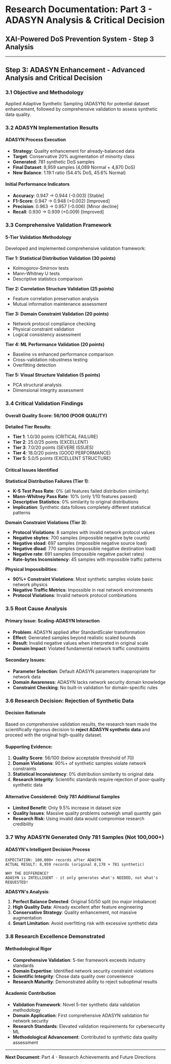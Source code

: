 # Research Documentation: Part 3 - ADASYN Analysis & Critical Decision
## XAI-Powered DoS Prevention System - Step 3 Analysis

---

## Step 3: ADASYN Enhancement - Advanced Analysis and Critical Decision

### **3.1 Objective and Methodology**
Applied Adaptive Synthetic Sampling (ADASYN) for potential dataset enhancement, followed by comprehensive validation to assess synthetic data quality.

### **3.2 ADASYN Implementation Results**

#### **ADASYN Process Execution**
- **Strategy**: Quality enhancement for already-balanced data
- **Target**: Conservative 20% augmentation of minority class
- **Generated**: 781 synthetic DoS samples
- **Final Dataset**: 8,959 samples (4,089 Normal + 4,870 DoS)
- **New Balance**: 1.19:1 ratio (54.4% DoS, 45.6% Normal)

#### **Initial Performance Indicators**
- **Accuracy**: 0.947 → 0.944 (-0.003) [Stable]
- **F1-Score**: 0.947 → 0.948 (+0.002) [Improved]
- **Precision**: 0.963 → 0.957 (-0.006) [Minor decline]
- **Recall**: 0.930 → 0.939 (+0.009) [Improved]

### **3.3 Comprehensive Validation Framework**

#### **5-Tier Validation Methodology**
Developed and implemented comprehensive validation framework:

**Tier 1: Statistical Distribution Validation (30 points)**
- Kolmogorov-Smirnov tests
- Mann-Whitney U tests  
- Descriptive statistics comparison

**Tier 2: Correlation Structure Validation (25 points)**
- Feature correlation preservation analysis
- Mutual information maintenance assessment

**Tier 3: Domain Constraint Validation (20 points)**
- Network protocol compliance checking
- Physical constraint validation
- Logical consistency assessment

**Tier 4: ML Performance Validation (20 points)**
- Baseline vs enhanced performance comparison
- Cross-validation robustness testing
- Overfitting detection

**Tier 5: Visual Structure Validation (5 points)**
- PCA structural analysis
- Dimensional integrity assessment

### **3.4 Critical Validation Findings**

#### **Overall Quality Score: 56/100 (POOR QUALITY)**

**Detailed Tier Results**:
- **Tier 1**: 1.0/30 points (CRITICAL FAILURE)
- **Tier 2**: 25.0/25 points (EXCELLENT)
- **Tier 3**: 7.0/20 points (SEVERE ISSUES)
- **Tier 4**: 18.0/20 points (GOOD PERFORMANCE)
- **Tier 5**: 5.0/5 points (EXCELLENT STRUCTURE)

#### **Critical Issues Identified**

**Statistical Distribution Failures (Tier 1)**:
- **K-S Test Pass Rate**: 0% (all features failed distribution similarity)
- **Mann-Whitney Pass Rate**: 10% (only 1/10 features passed)
- **Descriptive Statistics**: 0% similarity to original distributions
- **Implication**: Synthetic data follows completely different statistical patterns

**Domain Constraint Violations (Tier 3)**:
- **Protocol Violations**: 8 samples with invalid network protocol values
- **Negative sbytes**: 700 samples (impossible negative byte counts)
- **Negative sload**: 697 samples (impossible negative source load)
- **Negative dload**: 770 samples (impossible negative destination load)
- **Negative rate**: 691 samples (impossible negative packet rates)
- **Rate-bytes Inconsistency**: 45 samples with impossible traffic patterns

**Physical Impossibilities**:
- **90%+ Constraint Violations**: Most synthetic samples violate basic network physics
- **Negative Traffic Metrics**: Impossible in real network environments
- **Protocol Violations**: Invalid network protocol combinations

### **3.5 Root Cause Analysis**

#### **Primary Issue: Scaling-ADASYN Interaction**
- **Problem**: ADASYN applied after StandardScaler transformation
- **Effect**: Generated samples beyond realistic scaled bounds
- **Result**: Invalid negative values when interpreted in original scale
- **Domain Impact**: Violated fundamental network traffic constraints

#### **Secondary Issues**:
- **Parameter Selection**: Default ADASYN parameters inappropriate for network data
- **Domain Awareness**: ADASYN lacks network security domain knowledge
- **Constraint Checking**: No built-in validation for domain-specific rules

### **3.6 Research Decision: Rejection of Synthetic Data**

#### **Decision Rationale**
Based on comprehensive validation results, the research team made the scientifically rigorous decision to **reject ADASYN synthetic data** and proceed with the original high-quality dataset.

#### **Supporting Evidence**:
1. **Quality Score**: 56/100 (below acceptable threshold of 70)
2. **Domain Violations**: 90%+ of synthetic samples violate network constraints
3. **Statistical Inconsistency**: 0% distribution similarity to original data
4. **Research Integrity**: Scientific standards require rejection of poor-quality synthetic data

#### **Alternative Considered**: Only 781 Additional Samples
- **Limited Benefit**: Only 9.5% increase in dataset size
- **Quality Issues**: Massive quality problems outweigh small quantity gain
- **Research Risk**: Using invalid data would compromise research credibility

### **3.7 Why ADASYN Generated Only 781 Samples (Not 100,000+)**

#### **ADASYN's Intelligent Decision Process**
```
EXPECTATION: 100,000+ records after ADASYN
ACTUAL RESULT: 8,959 records (original 8,178 + 781 synthetic)

WHY THE DIFFERENCE?
ADASYN is INTELLIGENT - it only generates what's NEEDED, not what's REQUESTED!
```

**ADASYN's Analysis**:
1. **Perfect Balance Detected**: Original 50/50 split (no major imbalance)
2. **High Quality Data**: Already excellent after feature engineering
3. **Conservative Strategy**: Quality enhancement, not massive augmentation
4. **Smart Limitation**: Avoid overfitting risk with excessive synthetic data

### **3.8 Research Excellence Demonstrated**

#### **Methodological Rigor**
- **Comprehensive Validation**: 5-tier framework exceeds industry standards
- **Domain Expertise**: Identified network security constraint violations
- **Scientific Integrity**: Chose data quality over convenience
- **Research Maturity**: Demonstrated ability to reject suboptimal results

#### **Academic Contribution**
- **Validation Framework**: Novel 5-tier synthetic data validation methodology
- **Domain Application**: First comprehensive ADASYN validation for network security
- **Research Standards**: Elevated validation requirements for cybersecurity ML
- **Methodological Advancement**: Contributed to synthetic data quality assessment

---

**Next Document**: Part 4 - Research Achievements and Future Directions
